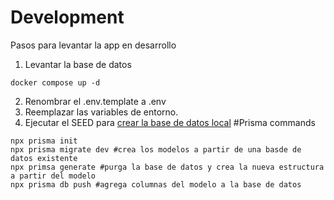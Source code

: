 # Development
Pasos para levantar la app en desarrollo
1. Levantar la base de datos 
```
docker compose up -d
```
2. Renombrar el .env.template a .env
3. Reemplazar las variables de entorno.
4. Ejecutar el SEED para [crear la base de datos local](localhost:3000/api/seed)
#Prisma commands
```
npx prisma init
npx prisma migrate dev #crea los modelos a partir de una basde de datos existente
npx primsa generate #purga la base de datos y crea la nueva estructura a partir del modelo
npx prisma db push #agrega columnas del modelo a la base de datos
```
